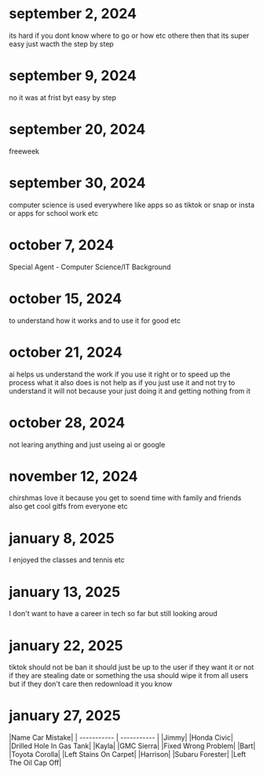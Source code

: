 # september 2, 2024
its hard if you dont know where to go or how etc othere then that its super easy just wacth the step by step
# september 9, 2024
no it was at frist byt easy by step 
# september 20, 2024
freeweek
# september 30, 2024
computer science is used everywhere like apps so as tiktok or snap or insta or apps for school work etc 
# october 7, 2024
Special Agent - Computer Science/IT Background
# october 15, 2024 
to understand how it works and to use it for good etc
# october 21, 2024
ai helps us understand the work if you use it right or to speed up the process what it also does is not help as if you just use it and not try to understand it will not because your just doing it and getting nothing from it
# october 28, 2024
not learing anything and just useing ai or google
# november 12, 2024 
chirshmas love it because you get to soend time with family and friends also get cool gitfs from everyone etc 
# january 8, 2025
I enjoyed the classes and tennis etc
# january 13, 2025
I don't want to have a career in tech so far but still looking aroud 
# january 22, 2025 
tiktok should not be ban it should just be up to the user if they want it or not if they are stealing date or something the usa should wipe it from all users but if they don't care then redownload it you know
# january 27, 2025
|Name	Car	Mistake|
| ----------- | ----------- |
|Jimmy|		|Honda Civic|  |Drilled Hole In Gas Tank|
|Kayla|	|GMC Sierra| |Fixed Wrong Problem|
|Bart|		|Toyota Corolla| |Left Stains On Carpet|
|Harrison| |Subaru Forester| |Left The Oil Cap Off|
